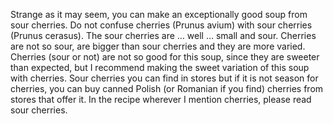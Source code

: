 Strange as it may seem, you can make an exceptionally good soup from sour cherries. Do not confuse cherries (Prunus avium) with sour cherries (Prunus cerasus). The sour cherries are … well … small and sour. Cherries are not so sour, are bigger than sour cherries and they are more varied. Cherries (sour or not) are not so good for this soup, since they are sweeter than expected, but I recommend making the sweet variation of this soup with cherries. Sour cherries you can find in stores but if it is not season for cherries, you can buy canned Polish (or Romanian if you find) cherries from stores that offer it. In the recipe wherever I mention cherries, please read sour cherries.